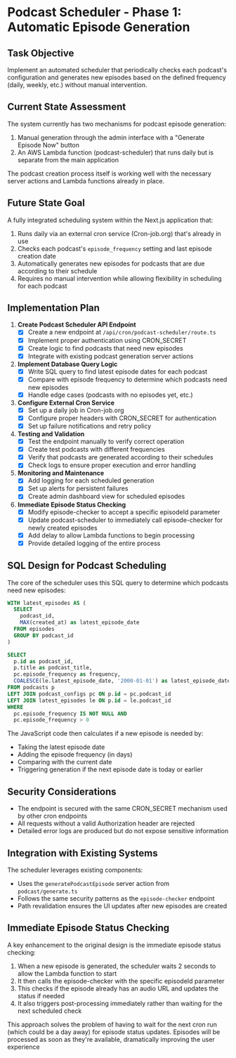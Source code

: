 # Podcast Scheduler - Phase 1: Automatic Episode Generation

## Task Objective
Implement an automated scheduler that periodically checks each podcast's configuration and generates new episodes based on the defined frequency (daily, weekly, etc.) without manual intervention.

## Current State Assessment
The system currently has two mechanisms for podcast episode generation:
1. Manual generation through the admin interface with a "Generate Episode Now" button
2. An AWS Lambda function (podcast-scheduler) that runs daily but is separate from the main application

The podcast creation process itself is working well with the necessary server actions and Lambda functions already in place.

## Future State Goal
A fully integrated scheduling system within the Next.js application that:
1. Runs daily via an external cron service (Cron-job.org) that's already in use
2. Checks each podcast's `episode_frequency` setting and last episode creation date
3. Automatically generates new episodes for podcasts that are due according to their schedule
4. Requires no manual intervention while allowing flexibility in scheduling for each podcast

## Implementation Plan

1. **Create Podcast Scheduler API Endpoint** 
   - [x] Create a new endpoint at `/api/cron/podcast-scheduler/route.ts`
   - [x] Implement proper authentication using CRON_SECRET
   - [x] Create logic to find podcasts that need new episodes
   - [x] Integrate with existing podcast generation server actions

2. **Implement Database Query Logic**
   - [x] Write SQL query to find latest episode dates for each podcast
   - [x] Compare with episode frequency to determine which podcasts need new episodes
   - [x] Handle edge cases (podcasts with no episodes yet, etc.)

3. **Configure External Cron Service**
   - [x] Set up a daily job in Cron-job.org
   - [x] Configure proper headers with CRON_SECRET for authentication
   - [x] Set up failure notifications and retry policy

4. **Testing and Validation**
   - [x] Test the endpoint manually to verify correct operation
   - [x] Create test podcasts with different frequencies
   - [x] Verify that podcasts are generated according to their schedules
   - [x] Check logs to ensure proper execution and error handling

5. **Monitoring and Maintenance**
   - [x] Add logging for each scheduled generation
   - [x] Set up alerts for persistent failures
   - [x] Create admin dashboard view for scheduled episodes

6. **Immediate Episode Status Checking**
   - [x] Modify episode-checker to accept a specific episodeId parameter
   - [x] Update podcast-scheduler to immediately call episode-checker for newly created episodes
   - [x] Add delay to allow Lambda functions to begin processing
   - [x] Provide detailed logging of the entire process

## SQL Design for Podcast Scheduling

The core of the scheduler uses this SQL query to determine which podcasts need new episodes:

```sql
WITH latest_episodes AS (
  SELECT 
    podcast_id,
    MAX(created_at) as latest_episode_date
  FROM episodes
  GROUP BY podcast_id
)

SELECT 
  p.id as podcast_id,
  p.title as podcast_title,
  pc.episode_frequency as frequency,
  COALESCE(le.latest_episode_date, '2000-01-01') as latest_episode_date
FROM podcasts p
LEFT JOIN podcast_configs pc ON p.id = pc.podcast_id
LEFT JOIN latest_episodes le ON p.id = le.podcast_id
WHERE 
  pc.episode_frequency IS NOT NULL AND 
  pc.episode_frequency > 0
```

The JavaScript code then calculates if a new episode is needed by:
- Taking the latest episode date
- Adding the episode frequency (in days) 
- Comparing with the current date
- Triggering generation if the next episode date is today or earlier

## Security Considerations

- The endpoint is secured with the same CRON_SECRET mechanism used by other cron endpoints
- All requests without a valid Authorization header are rejected
- Detailed error logs are produced but do not expose sensitive information

## Integration with Existing Systems

The scheduler leverages existing components:
- Uses the `generatePodcastEpisode` server action from `podcast/generate.ts`
- Follows the same security patterns as the `episode-checker` endpoint
- Path revalidation ensures the UI updates after new episodes are created

## Immediate Episode Status Checking

A key enhancement to the original design is the immediate episode status checking:

1. When a new episode is generated, the scheduler waits 2 seconds to allow the Lambda function to start
2. It then calls the episode-checker with the specific episodeId parameter
3. This checks if the episode already has an audio URL and updates the status if needed
4. It also triggers post-processing immediately rather than waiting for the next scheduled check

This approach solves the problem of having to wait for the next cron run (which could be a day away) for episode status updates. Episodes will be processed as soon as they're available, dramatically improving the user experience 